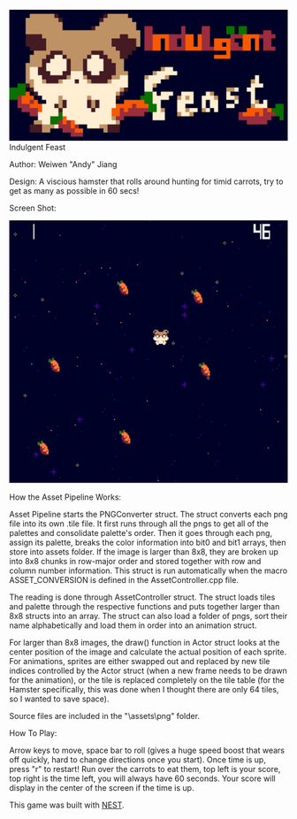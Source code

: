 ![Title Card](Hamster_Title.png)
Indulgent Feast

Author: Weiwen "Andy" Jiang

Design: A viscious hamster that rolls around hunting for timid carrots, try to get as many as possible in 60 secs!

Screen Shot:

![Screen Shot](screenshot.png)

How the Asset Pipeline Works:

Asset Pipeline starts the PNGConverter struct. The struct converts each png file into its own .tile file. It first runs through all the pngs to get all of the palettes and consolidate palette's order. Then it goes through each png, assign its palette, breaks the color information into bit0 and bit1 arrays, then store into assets folder. If the image is larger than 8x8, they are broken up into 8x8 chunks in row-major order and stored together with row and column number information. This struct is run automatically when the macro ASSET_CONVERSION is defined in the AssetController.cpp file.

The reading is done through AssetController struct. The struct loads tiles and palette through the respective functions and puts together larger than 8x8 structs into an array. The struct can also load a folder of pngs, sort their name alphabetically and load them in order into an animation struct.

For larger than 8x8 images, the draw() function in Actor struct looks at the center position of the image and calculate the actual position of each sprite. For animations, sprites are either swapped out and replaced by new tile indices controlled by the Actor struct (when a new frame needs to be drawn for the animation), or the tile is replaced completely on the tile table (for the Hamster specifically, this was done when I thought there are only 64 tiles, so I wanted to save space).

Source files are included in the "\assets\png" folder.

How To Play:

Arrow keys to move, space bar to roll (gives a huge speed boost that wears off quickly, hard to change directions once you start). Once time is up, press "r" to restart! Run over the carrots to eat them, top left is your score, top right is the time left, you will always have 60 seconds. Your score will display in the center of the screen if the time is up.

This game was built with [NEST](NEST.md).

